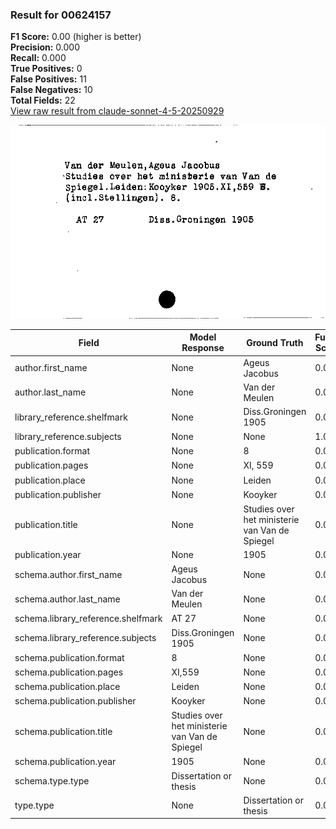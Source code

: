 ### Result for 00624157
**F1 Score:** 0.00 (higher is better)<br>**Precision:** 0.000<br>**Recall:** 0.000<br>**True Positives:** 0<br>**False Positives:** 11<br>**False Negatives:** 10<br>**Total Fields:** 22<br>[View raw result from claude-sonnet-4-5-20250929](https://github.com/RISE-UNIBAS/humanities_data_benchmark/blob/main/results/2025-09-30/T0230/request_T0230_00624157.json)

<img src="https://github.com/RISE-UNIBAS/humanities_data_benchmark/blob/main/benchmarks/zettelkatalog/images/00624157.jpg?raw=true" alt="00624157" width="600px">

| Field | Model Response | Ground Truth | Fuzzy Score | Match |
|-------|----------------|--------------|-------------|-------|
| author.first_name | None | Ageus Jacobus | 0.000 | ❌ |
| author.last_name | None | Van der Meulen | 0.000 | ❌ |
| library_reference.shelfmark | None | Diss.Groningen 1905 | 0.000 | ❌ |
| library_reference.subjects | None | None | 1.000 | ✅ |
| publication.format | None | 8 | 0.000 | ❌ |
| publication.pages | None | XI, 559 | 0.000 | ❌ |
| publication.place | None | Leiden | 0.000 | ❌ |
| publication.publisher | None | Kooyker | 0.000 | ❌ |
| publication.title | None | Studies over het ministerie van Van de Spiegel | 0.000 | ❌ |
| publication.year | None | 1905 | 0.000 | ❌ |
| schema.author.first_name | Ageus Jacobus | None | 0.000 | ❌ |
| schema.author.last_name | Van der Meulen | None | 0.000 | ❌ |
| schema.library_reference.shelfmark | AT 27 | None | 0.000 | ❌ |
| schema.library_reference.subjects | Diss.Groningen 1905 | None | 0.000 | ❌ |
| schema.publication.format | 8 | None | 0.000 | ❌ |
| schema.publication.pages | XI,559 | None | 0.000 | ❌ |
| schema.publication.place | Leiden | None | 0.000 | ❌ |
| schema.publication.publisher | Kooyker | None | 0.000 | ❌ |
| schema.publication.title | Studies over het ministerie van Van de Spiegel | None | 0.000 | ❌ |
| schema.publication.year | 1905 | None | 0.000 | ❌ |
| schema.type.type | Dissertation or thesis | None | 0.000 | ❌ |
| type.type | None | Dissertation or thesis | 0.000 | ❌ |
